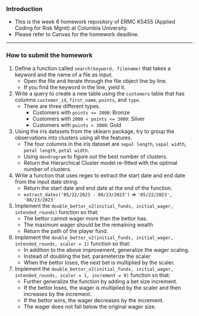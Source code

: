 ### Introduction
- This is the week 6 homework repository of ERMC K5455 (Applied Coding for Risk Mgmt) at Columbia University. 
- Please refer to Canvas for the homework deadline.

<hr>

### How to submit the homework

1. Define a function called `search(keyword, filename)` that takes a keyword and the name of a file as input.
   - Open the file and iterate through the file object line by line.
   - If you find the keyword in the line, yield it.
2. Write a query to create a new table using the `customers` table that has columns `customer_id`, `first_name`, `points`, and `type`. 
   - There are three different types.
     - Customers with `points <= 2000`: Bronze
     - Customers with `2000 < points <= 3000`: Silver
     - Customers with `points > 3000`: Gold
3. Using the iris datasets from the sklearn package, try to group the observations into clusters using all the features.
   - The four columns in the iris dataset are `sepal length`, `sepal width`, `petal length`, `petal width`.
   - Using `dendrogram` to figure out the best number of clusters.
   - Return the Hierarchical Cluster model re-fitted with the optimal number of clusters.
4. Write a function that uses regex to extract the start date and end date from the input date string.
   - Return the start date and end date at the end of the function.
   - `extract_dates('05/22/2023 - 08/23/2023')` => `'05/22/2023', '08/23/2023'`
5. Implement the `double_bettor_v2(initial_funds, initial_wager, intended_rounds)` function so that:
   - The bettor cannot wager more than the bettor has.
   - The maximum wager should be the remaining wealth
   - Return the path of the player fund.
6. Implement the `double_bettor_v2(initial_funds, initial_wager, intended_rounds, scaler = 1)` function so that:
   - In addition to the above improvement, generalize the wager scaling.
   - Instead of doubling the bet, parameterize the scaler 
   - When the bettor loses, the next bet is multiplied by the scaler.
7. Implement the `double_bettor_v2(initial_funds, initial_wager, intended_rounds, scaler = 1, increment = 0)` function so that:
   - Further generalize the function by adding a bet size increment.
   - If the bettor loses, the wager is multiplied by the scaler and then increases by the increment. 
   - If the bettor wins, the wager decreases by the increment. 
   - The wager does not fall below the original wager size.
